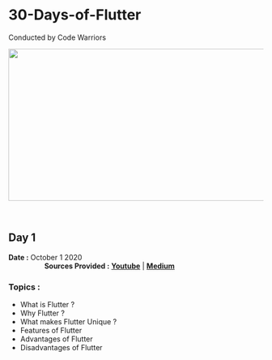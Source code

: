 # 30-Days-of-Flutter

Conducted by Code Warriors
  
<p align="center">
    <img src="https://venturebeat.com/wp-content/uploads/2019/02/google-flutter-logo-white.png?fit=1600%2C800&strip=all" height=300 width=600>
</p>
  
<br />
  
## Day 1 
  
**Date :** October 1 2020  &nbsp; &nbsp; &nbsp; &nbsp; &nbsp; &nbsp; &nbsp; &nbsp; &nbsp; &nbsp; &nbsp; &nbsp; &nbsp; &nbsp; &nbsp; &nbsp; &nbsp; &nbsp; &nbsp; &nbsp; &nbsp; &nbsp; &nbsp; &nbsp; &nbsp; &nbsp; &nbsp; &nbsp; &nbsp; &nbsp; &nbsp; &nbsp; &nbsp; &nbsp; &nbsp; &nbsp; &nbsp; &nbsp; &nbsp; &nbsp; &nbsp; &nbsp; &nbsp; &nbsp; &nbsp; &nbsp; &nbsp; &nbsp; &nbsp; &nbsp; &nbsp; &nbsp; &nbsp; &nbsp; **Sources Provided :** <b><a href="https://youtu.be/NwattAGbY8w">Youtube</a></b> | <b><a href="https://medium.com/@codewarriors/introduction-to-flutter-3f7d85dd3b4f">Medium</a></b>
  
### Topics :
  
- What is Flutter ?
- Why Flutter ?
- What makes Flutter Unique ?
- Features of Flutter
- Advantages of Flutter
- Disadvantages of Flutter
